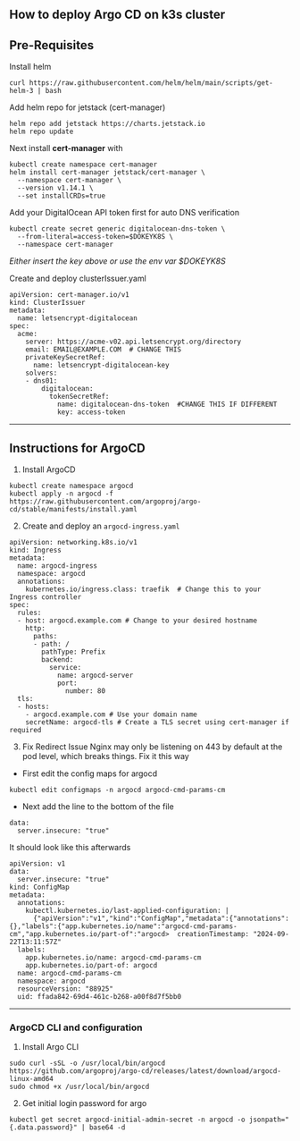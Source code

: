 ## How to deploy Argo CD on k3s cluster

## Pre-Requisites
Install helm
```
curl https://raw.githubusercontent.com/helm/helm/main/scripts/get-helm-3 | bash
```

Add helm repo for jetstack (cert-manager)
```
helm repo add jetstack https://charts.jetstack.io
helm repo update
```

Next install **cert-manager** with
```
kubectl create namespace cert-manager
helm install cert-manager jetstack/cert-manager \
  --namespace cert-manager \
  --version v1.14.1 \
  --set installCRDs=true
```

Add your DigitalOcean API token first for auto DNS verification
```
kubectl create secret generic digitalocean-dns-token \
  --from-literal=access-token=$DOKEYK8S \
  --namespace cert-manager
```
_Either insert the key above or use the env var $DOKEYK8S_

Create and deploy clusterIssuer.yaml
```
apiVersion: cert-manager.io/v1
kind: ClusterIssuer
metadata:
  name: letsencrypt-digitalocean
spec:
  acme:
    server: https://acme-v02.api.letsencrypt.org/directory
    email: EMAIL@EXAMPLE.COM  # CHANGE THIS
    privateKeySecretRef:
      name: letsencrypt-digitalocean-key
    solvers:
    - dns01:
        digitalocean:
          tokenSecretRef:
            name: digitalocean-dns-token  #CHANGE THIS IF DIFFERENT
            key: access-token
```
---

## Instructions for ArgoCD
1. Install ArgoCD
```
kubectl create namespace argocd
kubectl apply -n argocd -f https://raw.githubusercontent.com/argoproj/argo-cd/stable/manifests/install.yaml
```

2. Create and deploy an `argocd-ingress.yaml`
```
apiVersion: networking.k8s.io/v1
kind: Ingress
metadata:
  name: argocd-ingress
  namespace: argocd
  annotations:
    kubernetes.io/ingress.class: traefik  # Change this to your Ingress controller
spec:
  rules:
  - host: argocd.example.com # Change to your desired hostname
    http:
      paths:
      - path: /
        pathType: Prefix
        backend:
          service:
            name: argocd-server
            port:
              number: 80
  tls:
  - hosts:
    - argocd.example.com # Use your domain name
    secretName: argocd-tls # Create a TLS secret using cert-manager if required
```
3. Fix Redirect Issue
Nginx may only be listening on 443 by default at the pod level, which breaks things.
Fix it this way
- First edit the config maps for argocd
```
kubectl edit configmaps -n argocd argocd-cmd-params-cm
```
- Next add the line to the bottom of the file
```
data:
  server.insecure: "true"
```
It should look like this afterwards
```
apiVersion: v1
data:
  server.insecure: "true"
kind: ConfigMap
metadata:
  annotations:
    kubectl.kubernetes.io/last-applied-configuration: |
      {"apiVersion":"v1","kind":"ConfigMap","metadata":{"annotations":{},"labels":{"app.kubernetes.io/name":"argocd-cmd-params-cm","app.kubernetes.io/part-of":"argocd>  creationTimestamp: "2024-09-22T13:11:57Z"
  labels:
    app.kubernetes.io/name: argocd-cmd-params-cm
    app.kubernetes.io/part-of: argocd
  name: argocd-cmd-params-cm
  namespace: argocd
  resourceVersion: "88925"
  uid: ffada842-69d4-461c-b268-a00f8d7f5bb0
```

---

### ArgoCD CLI and configuration

1. Install Argo CLI
```
sudo curl -sSL -o /usr/local/bin/argocd https://github.com/argoproj/argo-cd/releases/latest/download/argocd-linux-amd64
sudo chmod +x /usr/local/bin/argocd
```
2. Get initial login password for argo
```
kubectl get secret argocd-initial-admin-secret -n argocd -o jsonpath="{.data.password}" | base64 -d
```

